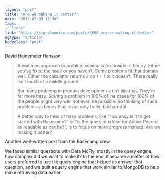 ```yaml
---
layout: "post"
title: "Are we making it better?"
date: "2015-02-03 11:30"
tags: 
- "links"
link: "https://signalvnoise.com/posts/3850-are-we-making-it-better"
ogtype: "article"
bodyclass: "post"
---
```


David Heinemeier Hansson:

> A common approach to problem solving is to consider it binary. Either you’ve fixed the issue or you haven’t. Some problems fit that domain well: Either the calculator returns 2 on 1 + 1 or it doesn’t. There really isn’t much of a middle ground.
> 
> But many problems in product development aren’t like that. They’re far more hazy. Solving a problem in 100% of the cases for 100% of the people might very well not even be possible. So thinking of such problems as binary flips is not only futile, but harmful.
> 
> A better way to think of hazy problems, like “how easy is it to get started with Basecamp?” or “is the query interface for Active Record as readable as can be?”, is to focus on mere progress instead: Are we making it better?

Another well-written post from the Basecamp crew.

We faced similar questions with Data McFly, mostly in the query engine, how complex did we want to make it? In the end, it became a matter of how users preferred to use the query engine that helped us answer that question, and we built a query engine that work similar to MongoDB to help make retrieving data easier.